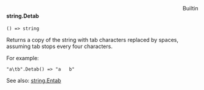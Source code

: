 <div style="float:right"><span class="builtin">Builtin</span></div>

#### string.Detab

``` suneido
() => string
```

Returns a copy of the string with tab characters replaced by spaces, assuming tab stops every four characters.

For example:

``` suneido
"a\tb".Detab() => "a   b"
```

See also:
[string.Entab](<string.Entab.md>)